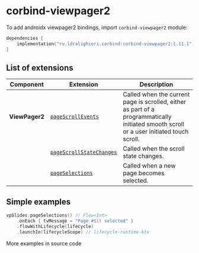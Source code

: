 ﻿
# corbind-viewpager2

To add androidx viewpager2 bindings, import `corbind-viewpager2` module:

```kotlin
dependencies {
    implementation("ru.ldralighieri.corbind:corbind-viewpager2:1.11.1")
}
```

## List of extensions

| Component      | Extension                                                     | Description                                                                                                                              |
|----------------|---------------------------------------------------------------|------------------------------------------------------------------------------------------------------------------------------------------|
| **ViewPager2** | [`pageScrollEvents`][ViewPager2_pageScrollEvents]             | Called when the current page is scrolled, either as part of a programmatically initiated smooth scroll or a user initiated touch scroll. |
|                | [`pageScrollStateChanges`][ViewPager2_pageScrollStateChanges] | Called when the scroll state changes.                                                                                                    |
|                | [`pageSelections`][ViewPager2_pageSelections]                 | Called when a new page becomes selected.                                                                                                 |

## Simple examples

```kotlin
vpSlides.pageSelections() // Flow<Int>
    .onEach { tvMessage = "Page #$it selected" }
    .flowWithLifecycle(lifecycle)
    .launchIn(lifecycleScope) // lifecycle-runtime-ktx
```

More examples in source code

[ViewPager2_pageScrollEvents]: https://github.com/LDRAlighieri/Corbind/blob/master/corbind-viewpager2/src/main/kotlin/ru/ldralighieri/corbind/viewpager2/ViewPager2PageScrollEvents.kt
[ViewPager2_pageScrollStateChanges]: https://github.com/LDRAlighieri/Corbind/blob/master/corbind-viewpager2/src/main/kotlin/ru/ldralighieri/corbind/viewpager2/ViewPager2PageScrollStateChanges.kt
[ViewPager2_pageSelections]: https://github.com/LDRAlighieri/Corbind/blob/master/corbind-viewpager2/src/main/kotlin/ru/ldralighieri/corbind/viewpager2/ViewPager2PageSelections.kt
